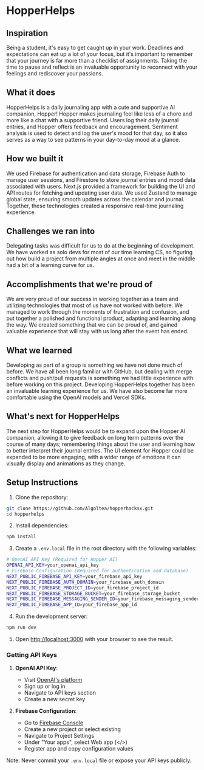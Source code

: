 # HopperHelps

## Inspiration
Being a student, it's easy to get caught up in your work. Deadlines and expectations can eat up a lot of your focus, but it's important to remember that your journey is far more than a checklist of assignments. Taking the time to pause and reflect is an invaluable opportunity to reconnect with your feelings and rediscover your passions.

## What it does
HopperHelps is a daily journaling app with a cute and supportive AI companion, Hopper!
Hopper makes journaling feel like less of a chore and more like a chat with a supportive friend.
Users log their daily journal entries, and Hopper offers feedback and encouragement. Sentiment analysis is used to detect and log the user's mood for that day, so it also serves as a way to see patterns in your day-to-day mood at a glance.

## How we built it
We used Firebase for authentication and data storage, Firebase Auth to manage user sessions, and Firestore to store journal entries and mood data associated with users. Next.js provided a framework for building the UI and API routes for fetching and updating user data. We used Zustand to manage global state, ensuring smooth updates across the calendar and journal. Together, these technologies created a responsive real-time journaling experience.

## Challenges we ran into
Delegating tasks was difficult for us to do at the beginning of development. We have worked as solo devs for most of our time learning CS, so figuring out how build a project from multiple angles at once and meet in the middle had a bit of a learning curve for us.

## Accomplishments that we're proud of
We are very proud of our success in working together as a team and utilizing technologies that most of us have not worked with before. We managed to work through the moments of frustration and confusion, and put together a polished and functional product, adapting and learning along the way. We created something that we can be proud of, and gained valuable experience that will stay with us long after the event has ended.

## What we learned
Developing as part of a group is something we have not done much of before.
We have all been long familiar with GitHub, but dealing with merge conflicts and push/pull requests is something we had little experience with before working on this project. Developing HopperHelps together has been an invaluable learning experience for us.
We have also become far more comfortable using the OpenAI models and Vercel SDKs.

## What's next for HopperHelps
The next step for HopperHelps would be to expand upon the Hopper AI companion, allowing it to give feedback on long term patterns over the course of many days; remembering things about the user and learning how to better interpret their journal entries.
The UI element for Hopper could be expanded to be more engaging, with a wider range of emotions it can visually display and animations as they change.


## Setup Instructions
1. Clone the repository:
```bash
git clone https://github.com/Algoltea/hopperhacksx.git
cd hopperhelps
```

2. Install dependencies:
```bash
npm install
```

3. Create a `.env.local` file in the root directory with the following variables:
```bash
# OpenAI API Key (Required for Hopper AI)
OPENAI_API_KEY=your_openai_api_key
# Firebase Configuration (Required for authentication and database)
NEXT_PUBLIC_FIREBASE_API_KEY=your_firebase_api_key
NEXT_PUBLIC_FIREBASE_AUTH_DOMAIN=your_firebase_auth_domain
NEXT_PUBLIC_FIREBASE_PROJECT_ID=your_firebase_project_id
NEXT_PUBLIC_FIREBASE_STORAGE_BUCKET=your_firebase_storage_bucket
NEXT_PUBLIC_FIREBASE_MESSAGING_SENDER_ID=your_firebase_messaging_sender_id
NEXT_PUBLIC_FIREBASE_APP_ID=your_firebase_app_id
```

4. Run the development server:
```bash
npm run dev
```

5. Open [http://localhost:3000](http://localhost:3000) with your browser to see the result.

### Getting API Keys

1. **OpenAI API Key**:
   - Visit [OpenAI's platform](https://platform.openai.com/)
   - Sign up or log in
   - Navigate to API keys section
   - Create a new secret key

2. **Firebase Configuration**:
   - Go to [Firebase Console](https://console.firebase.google.com/)
   - Create a new project or select existing
   - Navigate to Project Settings
   - Under "Your apps", select Web app (</>)
   - Register app and copy configuration values

Note: Never commit your `.env.local` file or expose your API keys publicly.

